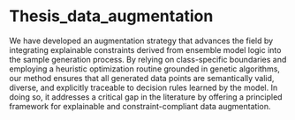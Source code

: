 # Thesis_data_augmentation
We have developed an augmentation strategy that advances the field by integrating explainable
constraints derived from ensemble model logic into the sample generation process. By relying on
class-specific boundaries and employing a heuristic optimization routine grounded in genetic
algorithms, our method ensures that all generated data points are semantically valid, diverse, and
explicitly traceable to decision rules learned by the model. In doing so, it addresses a critical gap in
the literature by offering a principled framework for explainable and constraint-compliant data
augmentation.

